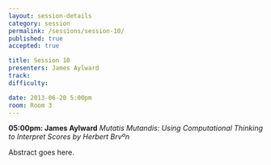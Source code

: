 ```yaml
---
layout: session-details
category: session
permalink: /sessions/session-10/
published: true
accepted: true

title: Session 10
presenters: James Aylward
track:
difficulty:

date: 2013-06-20 5:00pm
room: Room 3
---
```


**05:00pm: James Aylward**
_Mutatis Mutandis: Using Computational Thinking to Interpret Scores by Herbert Brvºn_

Abstract goes here.
